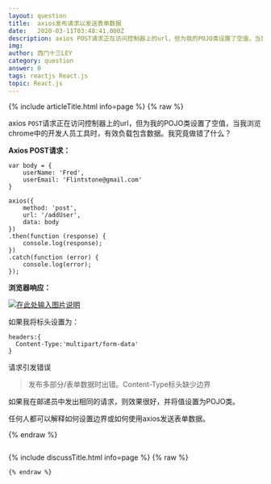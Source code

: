 ```yaml
---
layout: question
title:  axios发布请求以发送表单数据
date:   2020-03-11T03:48:41.000Z
description: axios POST请求正在访问控制器上的url，但为我的POJO类设置了空值，当我浏览chrome中的开发人员工具时，有效负载包含数据。我究竟做错了什么...
img: 
author: 西门十三LEY
category: question
answer: 0
tags: reactjs React.js
topic: React.js
---
```

<div class="article-root">
  <div class="article">
    {% include articleTitle.html info=page %}
    {% raw %}
    <div class="article-content"><p><font style="vertical-align: inherit;"><font style="vertical-align: inherit;">axios </font></font><code>POST</code><font style="vertical-align: inherit;"><font style="vertical-align: inherit;">请求正在访问控制器上的url，但为我的POJO类设置了空值，当我浏览chrome中的开发人员工具时，有效负载包含数据。</font><font style="vertical-align: inherit;">我究竟做错了什么？</font></font></p>

<p><strong><font style="vertical-align: inherit;"><font style="vertical-align: inherit;">Axios POST请求：</font></font></strong></p>

<pre><code>var body = {<font></font>
    userName: 'Fred',<font></font>
    userEmail: 'Flintstone@gmail.com'<font></font>
}<font></font>
<font></font>
axios({<font></font>
    method: 'post',<font></font>
    url: '/addUser',<font></font>
    data: body<font></font>
})<font></font>
.then(function (response) {<font></font>
    console.log(response);<font></font>
})<font></font>
.catch(function (error) {<font></font>
    console.log(error);<font></font>
});<font></font>
</code></pre>

<p><strong><font style="vertical-align: inherit;"><font style="vertical-align: inherit;">浏览器响应：</font></font></strong></p>

<p><a href="https://www.samyoc.com//uploads/users/8106/images/thumbnails/1583898521532.png" data-src="https://www.samyoc.com//uploads/users/8106/images/1583898521532.png" rel="noreferrer"><img src="https://i.stack.imgur.com/FKTOx.png" alt="在此处输入图片说明"></a></p>

<p><font style="vertical-align: inherit;"><font style="vertical-align: inherit;">如果我将标头设置为：</font></font></p>

<pre><code>headers:{<font></font>
  Content-Type:'multipart/form-data'<font></font>
}<font></font>
</code></pre>

<p><font style="vertical-align: inherit;"><font style="vertical-align: inherit;">请求引发错误</font></font></p>

<blockquote>
  <p><font style="vertical-align: inherit;"><font style="vertical-align: inherit;">发布多部分/表单数据时出错。</font><font style="vertical-align: inherit;">Content-Type标头缺少边界</font></font></p>
</blockquote>

<p><font style="vertical-align: inherit;"><font style="vertical-align: inherit;">如果我在邮递员中发出相同的请求，则效果很好，并将值设置为POJO类。</font></font></p>

<p><font style="vertical-align: inherit;"><font style="vertical-align: inherit;">任何人都可以解释如何设置边界或如何使用axios发送表单数据。</font></font></p></div>
    {% endraw %}
  </div>
  <p style="height: 0;width:0;overflow: hidden;"> 第618篇《axios发布请求以发送表单数据》来自Winter(https://github.com/aiyld/aiyld.github.io)的站点</p>
  <div class="discuss-wrapper">
    {% include discussTitle.html info=page %}
    {% raw %}
    
    {% endraw %}
  </div>
<div>
